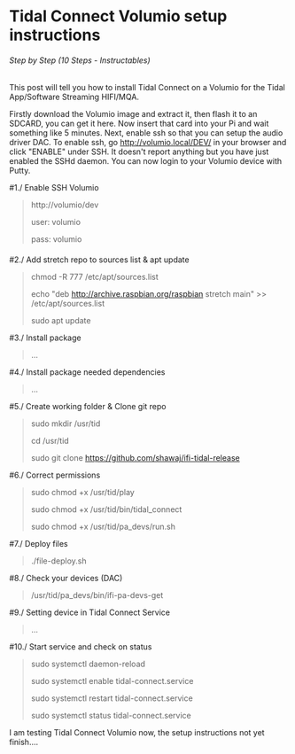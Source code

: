 # Tidal Connect Volumio setup instructions

###### Step by Step (10 Steps - Instructables)

This post will tell you how to install Tidal Connect on a Volumio for the Tidal App/Software Streaming HIFI/MQA.

Firstly download the Volumio image and extract it, then flash it to an SDCARD, you can get it here. Now insert that card into your Pi and wait something like 5 minutes. Next, enable ssh so that you can setup the audio driver DAC. To enable ssh, go http://volumio.local/DEV/ in your browser and click "ENABLE" under SSH. It doesn't report anything but you have just enabled the SSHd daemon. You can now login to your Volumio device with Putty.


#1./ Enable SSH Volumio
> http://volumio/dev
> 
> user: volumio
> 
> pass: volumio
> 
####
#2./ Add stretch repo to sources list & apt update
> chmod -R 777 /etc/apt/sources.list
> 
> echo "deb http://archive.raspbian.org/raspbian stretch main" >> /etc/apt/sources.list
> 
> sudo apt update
> 

#3./ Install package
> ...

#4./ Install package needed dependencies
> ...

#5./ Create working folder & Clone git repo
> sudo mkdir /usr/tid
>
> cd /usr/tid
>
> sudo git clone https://github.com/shawaj/ifi-tidal-release
> 

#6./ Correct permissions
> sudo chmod +x /usr/tid/play
> 
> sudo chmod +x /usr/tid/bin/tidal_connect
> 
> sudo chmod +x /usr/tid/pa_devs/run.sh
> 

#7./ Deploy files
> ./file-deploy.sh 
> 

#8./ Check your devices (DAC)
> /usr/tid/pa_devs/bin/ifi-pa-devs-get
> 

#9./ Setting device in Tidal Connect Service
> ...

#10./ Start service and check on status
> sudo systemctl daemon-reload
>
> sudo systemctl enable tidal-connect.service
>
> sudo systemctl restart tidal-connect.service
>
> sudo systemctl status tidal-connect.service
> 
> 

I am testing Tidal Connect Volumio now, the setup instructions not yet finish....
